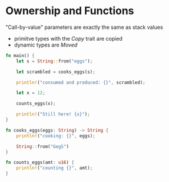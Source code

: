 # Ownership and Functions

"Call-by-value" parameters are exactly the same as stack values
- primitve types with the _Copy_ trait are copied
- dynamic types are _Moved_

```rust
fn main() {
    let s = String::from("eggs");

    let scrambled = cooks_eggs(s);

    println!("consumed and produced: {}", scrambled);

    let x = 12;

    counts_eggs(x);

    println!("Still here! {x}");
}

fn cooks_eggs(eggs: String) -> String {
    println!("cooking: {}", eggs);

    String::from("GegS")
}

fn counts_eggs(amt: u16) {
    println!("counting {}", amt);
}
```
